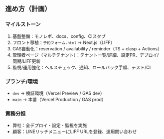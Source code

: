 ## 進め方（計画）

### マイルストーン
1. 基盤整備：モノレポ、docs、config、CIスタブ
2. フロント移植：`予約フォーム.html` → Next.js（LIFF）
3. GAS自動化：reservation / availability / reminder（TS + clasp + Actions）
4. 管理者ページ（マルチテナント）：テナント一覧/詳細、設定PR、デプロイ/同期/LIFF更新
5. 監視/運用強化：ヘルスチェック、通知、ロールバック手順、テスト/CI

### ブランチ/環境
- `dev` → 検証環境（Vercel Preview / GAS dev）
- `main` → 本番（Vercel Production / GAS prod）

### 責務分担
- 弊社：全デプロイ・設定・監視を実施
- 顧客：LINEリッチメニューにLIFF URLを登録、運用問い合わせ


